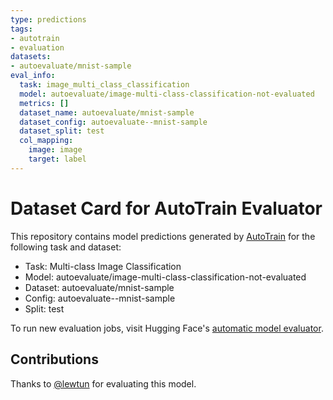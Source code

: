 ```yaml
---
type: predictions
tags:
- autotrain
- evaluation
datasets:
- autoevaluate/mnist-sample
eval_info:
  task: image_multi_class_classification
  model: autoevaluate/image-multi-class-classification-not-evaluated
  metrics: []
  dataset_name: autoevaluate/mnist-sample
  dataset_config: autoevaluate--mnist-sample
  dataset_split: test
  col_mapping:
    image: image
    target: label
---
```

# Dataset Card for AutoTrain Evaluator

This repository contains model predictions generated by [AutoTrain](https://huggingface.co/autotrain) for the following task and dataset:

* Task: Multi-class Image Classification
* Model: autoevaluate/image-multi-class-classification-not-evaluated
* Dataset: autoevaluate/mnist-sample
* Config: autoevaluate--mnist-sample
* Split: test

To run new evaluation jobs, visit Hugging Face's [automatic model evaluator](https://huggingface.co/spaces/autoevaluate/model-evaluator).

## Contributions

Thanks to [@lewtun](https://huggingface.co/lewtun) for evaluating this model.
